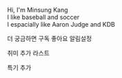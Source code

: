 Hi, I'm Minsung Kang  
I like baseball and soccer  
I espacially like Aaron Judge and KDB  

더 궁금하면 구독 좋아요 알림설정

취미 추가 라스트

특기 추가
